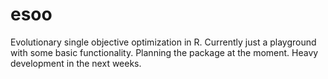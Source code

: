 esoo
====

Evolutionary single objective optimization in R. Currently just a playground with some basic functionality. Planning the package at the moment. Heavy development in the next weeks.
